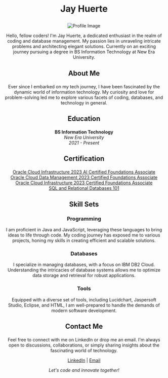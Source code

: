# <p align="center">Jay Huerte</p>

<p align="center">
  <img src="https://drive.google.com/file/d/1fB9NpEaI32tMOScc2pxUgh2udv7GKePC/view?usp=drive_link" alt="Profile Image">
</p>

<p align="center">Hello, fellow coders! I'm Jay Huerte, a dedicated enthusiast in the realm of coding and database management. My passion lies in unraveling intricate problems and architecting elegant solutions. Currently on an exciting journey pursuing a degree in BS Information Technology at New Era University.</p>

## <p align="center">About Me</p>

<p align="center">Ever since I embarked on my tech journey, I have been fascinated by the dynamic world of information technology. My curiosity and love for problem-solving led me to explore various facets of coding, databases, and technology in general.</p>

## <p align="center">Education</p>

<p align="center">
  <b>BS Information Technology</b><br>
  <i>New Era University</i><br>
  <i>2021 - Present</i>
</p>

## <p align="center">Certification</p>

<p align="center">
  <a href="https://catalog-education.oracle.com/pls/certview/sharebadge?id=3E6C181EE41E65ADB619EC9753DEFDE30B035677B23C5D7A77C939171BF38888&fbclid=IwAR10x-qv7ADsYLAjG93gTb8iJr-rhxakoX8Vkb5Y7Nl7Pu4bmjLJvIDIYB0">Oracle Cloud Infrastructure 2023 AI Certified Foundations Associate</a><br>
  <a href="https://catalog-education.oracle.com/pls/certview/sharebadge?id=A3728C6BDC61717265736057EECD5732263484C5A1C9DDFF8A194CFA240E3201&fbclid=IwAR0VJ-JI0-YlOq9CabckpMF1REG1WlO9zp5Rk7IqemeutpnTTcEjv1cRFDc">Oracle Cloud Data Management 2023 Certified Foundations Associate</a><br>
  <a href="https://catalog-education.oracle.com/pls/certview/sharebadge?id=A02CC04AB59863B8F4AABD74FD5F5AB6641BED9E95747E9E8F18F814C1344492&fbclid=IwAR1qOoKzBI-QrdT0i0So1sJxB0MmXWLXyuLRkvh2svtCTNJ5N_FF5l-2m48">Oracle Cloud Infrastructure 2023 Certified Foundations Associate</a><br>
  <a href="https://courses.cognitiveclass.ai/certificates/46eade9a899841e4acbe662239083842">SQL and Relational Databases 101</a>
</p>

## <p align="center">Skill Sets</p>

### <p align="center">Programming</p>

<p align="center">I am proficient in Java and JavaScript, leveraging these languages to bring ideas to life through code. My coding journey has exposed me to various projects, honing my skills in creating efficient and scalable solutions.</p>

### <p align="center">Databases</p>

<p align="center">I specialize in managing databases, with a focus on IBM DB2 Cloud. Understanding the intricacies of database systems allows me to optimize data storage and retrieval for robust applications.</p>

### <p align="center">Tools</p>

<p align="center">Equipped with a diverse set of tools, including Lucidchart, Jaspersoft Studio, Eclipse, and HTML, I am well-prepared to handle the demands of modern software development.</p>

## <p align="center">Contact Me</p>

<p align="center">Feel free to connect with me on LinkedIn or drop me an email. I'm always open to discussions, collaborations, or simply sharing insights about the fascinating world of technology.</p>

<p align="center">
  <a href="LinkedIn_Profile_Link">LinkedIn</a> | 
  <a href="mailto:jayhuerte@gmail.com">Email</a>
</p>

<p align="center"><i>Let's code and innovate together!</i></p>
